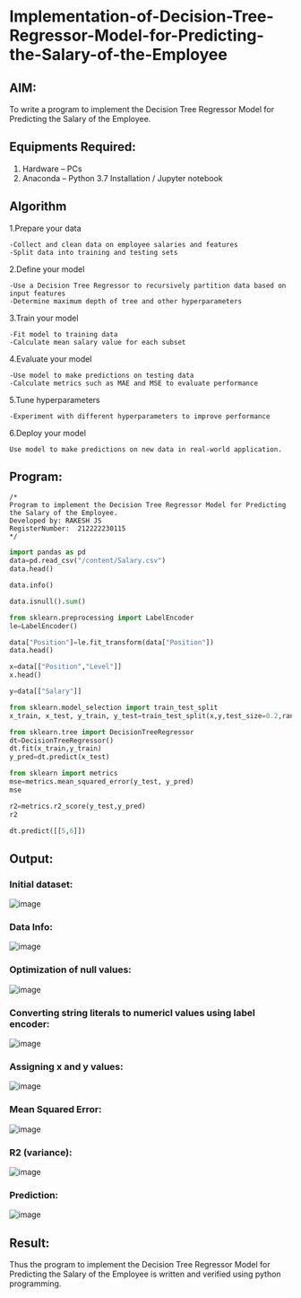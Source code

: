 # Implementation-of-Decision-Tree-Regressor-Model-for-Predicting-the-Salary-of-the-Employee

## AIM:
To write a program to implement the Decision Tree Regressor Model for Predicting the Salary of the Employee.

## Equipments Required:
1. Hardware – PCs
2. Anaconda – Python 3.7 Installation / Jupyter notebook

## Algorithm

1.Prepare your data

    -Collect and clean data on employee salaries and features
    -Split data into training and testing sets

2.Define your model

    -Use a Decision Tree Regressor to recursively partition data based on input features
    -Determine maximum depth of tree and other hyperparameters

3.Train your model

    -Fit model to training data
    -Calculate mean salary value for each subset

4.Evaluate your model

    -Use model to make predictions on testing data
    -Calculate metrics such as MAE and MSE to evaluate performance

5.Tune hyperparameters

    -Experiment with different hyperparameters to improve performance

6.Deploy your model

    Use model to make predictions on new data in real-world application.

## Program:
```
/*
Program to implement the Decision Tree Regressor Model for Predicting the Salary of the Employee.
Developed by: RAKESH JS
RegisterNumber:  212222230115
*/
```
```py
import pandas as pd
data=pd.read_csv("/content/Salary.csv")
data.head()

data.info()

data.isnull().sum()

from sklearn.preprocessing import LabelEncoder
le=LabelEncoder()

data["Position"]=le.fit_transform(data["Position"])
data.head()

x=data[["Position","Level"]]
x.head()

y=data[["Salary"]]

from sklearn.model_selection import train_test_split
x_train, x_test, y_train, y_test=train_test_split(x,y,test_size=0.2,random_state=2)

from sklearn.tree import DecisionTreeRegressor
dt=DecisionTreeRegressor()
dt.fit(x_train,y_train)
y_pred=dt.predict(x_test)

from sklearn import metrics
mse=metrics.mean_squared_error(y_test, y_pred)
mse

r2=metrics.r2_score(y_test,y_pred)
r2

dt.predict([[5,6]])
```

## Output:

### Initial dataset:
![image](https://github.com/MukeshVelmurugan/Implementation-of-Decision-Tree-Regressor-Model-for-Predicting-the-Salary-of-the-Employee/assets/118707363/8e9d8bd8-2e1c-4317-8ba7-2e3d8486a1ee)


### Data Info:
![image](https://github.com/MukeshVelmurugan/Implementation-of-Decision-Tree-Regressor-Model-for-Predicting-the-Salary-of-the-Employee/assets/118707363/b06bb6dd-2fee-4c07-b167-7d7107f71624)


### Optimization of null values:
![image](https://github.com/MukeshVelmurugan/Implementation-of-Decision-Tree-Regressor-Model-for-Predicting-the-Salary-of-the-Employee/assets/118707363/dc78293b-837d-4796-9175-578dbf7c0fae)


### Converting string literals to numericl values using label encoder:
![image](https://github.com/MukeshVelmurugan/Implementation-of-Decision-Tree-Regressor-Model-for-Predicting-the-Salary-of-the-Employee/assets/118707363/c7ba6e49-afbe-4437-a1d7-ad49e24eacaf)


### Assigning x and y values:
![image](https://github.com/MukeshVelmurugan/Implementation-of-Decision-Tree-Regressor-Model-for-Predicting-the-Salary-of-the-Employee/assets/118707363/31adfe81-abe0-425f-af35-aceab7db96be)


### Mean Squared Error:
![image](https://github.com/MukeshVelmurugan/Implementation-of-Decision-Tree-Regressor-Model-for-Predicting-the-Salary-of-the-Employee/assets/118707363/ee0628e7-59f1-48e2-906b-deb3287164b4)


### R2 (variance):
![image](https://github.com/MukeshVelmurugan/Implementation-of-Decision-Tree-Regressor-Model-for-Predicting-the-Salary-of-the-Employee/assets/118707363/97ddf085-4c5f-48ce-92f4-89e6ec034639)


### Prediction:
![image](https://github.com/MukeshVelmurugan/Implementation-of-Decision-Tree-Regressor-Model-for-Predicting-the-Salary-of-the-Employee/assets/118707363/ffa14091-980a-4124-a2de-ab3876a10274)



## Result:
Thus the program to implement the Decision Tree Regressor Model for Predicting the Salary of the Employee is written and verified using python programming.
